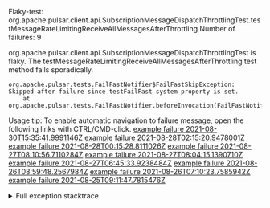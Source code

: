         
Flaky-test: org.apache.pulsar.client.api.SubscriptionMessageDispatchThrottlingTest.testMessageRateLimitingReceiveAllMessagesAfterThrottling
Number of failures: 9

org.apache.pulsar.client.api.SubscriptionMessageDispatchThrottlingTest is flaky. The testMessageRateLimitingReceiveAllMessagesAfterThrottling test method fails sporadically.

```
org.apache.pulsar.tests.FailFastNotifier$FailFastSkipException: Skipped after failure since testFailFast system property is set.
	at org.apache.pulsar.tests.FailFastNotifier.beforeInvocation(FailFastNotifier.java:88)

```

Usage tip: To enable automatic navigation to failure message, open the following links with CTRL/CMD-click.
[example failure 2021-08-30T15:35:41.9991146Z](https://github.com/apache/pulsar/runs/3463119398?check_suite_focus=true#step:9:3595)
[example failure 2021-08-28T02:15:20.9478001Z](https://github.com/apache/pulsar/runs/3448473880?check_suite_focus=true#step:9:2592)
[example failure 2021-08-28T00:15:28.8111026Z](https://github.com/apache/pulsar/runs/3447917315?check_suite_focus=true#step:9:1960)
[example failure 2021-08-27T08:10:56.7110284Z](https://github.com/apache/pulsar/runs/3440980370?check_suite_focus=true#step:9:2659)
[example failure 2021-08-27T08:04:15.1390710Z](https://github.com/apache/pulsar/runs/3440855241?check_suite_focus=true#step:9:2584)
[example failure 2021-08-27T06:45:33.9238484Z](https://github.com/apache/pulsar/runs/3440411158?check_suite_focus=true#step:9:2585)
[example failure 2021-08-26T08:59:48.2567984Z](https://github.com/apache/pulsar/runs/3430539961?check_suite_focus=true#step:9:3294)
[example failure 2021-08-26T07:10:23.7585942Z](https://github.com/apache/pulsar/runs/3429892136?check_suite_focus=true#step:9:2646)
[example failure 2021-08-25T09:11:47.7815476Z](https://github.com/apache/pulsar/runs/3420085427?check_suite_focus=true#step:10:2552)


<details>
<summary>Full exception stacktrace</summary>
<code><pre>
org.apache.pulsar.tests.FailFastNotifier$FailFastSkipException: Skipped after failure since testFailFast system property is set.
	at org.apache.pulsar.tests.FailFastNotifier.beforeInvocation(FailFastNotifier.java:88)

</pre></code>
</details>

